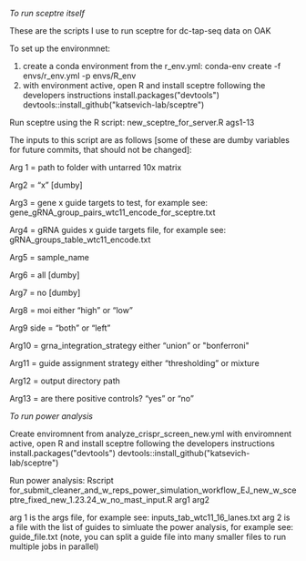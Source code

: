 *To run sceptre itself*

These are the scripts I use to run sceptre for dc-tap-seq data on OAK

To set up the environmnet:
1. create a conda environment from the r_env.yml:
conda-env create -f envs/r_env.yml -p envs/R_env
2. with environment active, open R and install sceptre following the developers instructions
install.packages("devtools")
devtools::install_github("katsevich-lab/sceptre")


Run sceptre using the R script: new_sceptre_for_server.R ags1-13

The inputs to this script are as follows [some of these are dumby variables for future commits, that should not be changed]:

Arg 1 = path to folder with untarred 10x matrix

Arg2 = “x” [dumby]

Arg3 = gene x guide targets to test, for example see: gene_gRNA_group_pairs_wtc11_encode_for_sceptre.txt 

Arg4 = gRNA guides x guide targets file, for example see: gRNA_groups_table_wtc11_encode.txt

Arg5 = sample_name

Arg6 = all [dumby]

Arg7 = no [dumby]

Arg8 = moi 
either  “high” or “low”

Arg9 side = “both” or “left”

Arg10 = grna_integration_strategy either “union” or "bonferroni"

Arg11 = guide assignment strategy either “thresholding” or mixture

Arg12 = output directory path

Arg13 = are there positive controls? “yes” or “no”


*To run power analysis*

Create enviromnent from analyze_crispr_screen_new.yml
with enviromnent active, open R and install sceptre following the developers instructions
install.packages("devtools")
devtools::install_github("katsevich-lab/sceptre")

Run power analysis:
Rscript for_submit_cleaner_and_w_reps_power_simulation_workflow_EJ_new_w_sceptre_fixed_new_1.23.24_w_no_mast_input.R arg1 arg2

arg 1 is the args file, for example see: inputs_tab_wtc11_16_lanes.txt
arg 2 is a file with the list of guides to simluate the power analysis, for example see: guide_file.txt (note, you can split a guide file into many smaller files to run multiple jobs in parallel)




